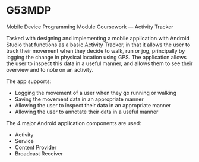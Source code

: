 # G53MDP
Mobile Device Programming Module Coursework — Activity Tracker

Tasked with designing and implementing a mobile application with Android Studio that functions as a basic Activity Tracker, in that it allows the user to track their movement when they decide to walk, run or jog, principally by logging the change in physical location using GPS. The application allows the user to inspect this data in a useful manner, and allows them to see their overview and to note on an activity.

The app supports:
- Logging the movement of a user when they go running or walking
- Saving the movement data in an appropriate manner
- Allowing the user to inspect their data in an appropriate manner
- Allowing the user to annotate their data in a useful manner

The 4 major Android application components are used:
- Activity
- Service
- Content Provider
- Broadcast Receiver
